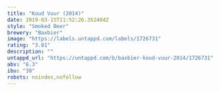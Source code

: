 ```yaml
---
title: "Koud Vuur (2014)"
date: 2019-03-15T11:52:26.352404Z
style: "Smoked Beer"
brewery: "Baxbier"
image: "https://labels.untappd.com/labels/1726731"
rating: "3.81"
description: ""
untappd_url: "https://untappd.com/b/baxbier-koud-vuur-2014/1726731"
abv: "6.3"
ibu: "38"
robots: noindex,nofollow
---
```

